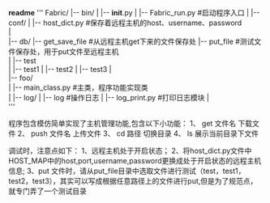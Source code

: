﻿**readme**
'''
Fabric/
|-- bin/
|   |-- __init__.py
|   |-- Fabric_run.py                    #启动程序入口 
|
|-- conf/
|   |-- host_dict.py                    #保存着远程主机的host、username、password                   
|   
|-- db/ 
|-- get_save_file                #从远程主机get下来的文件保存处
|-- put_file                     #测试文件保存处，用于put文件至远程主机       
|   |-- test                     
|   |-- test1
|   |-- test2
|   |-- test3
|   
|-- foo/            
|   |-- main_class.py                    #主类，程序功能实现类   
|
|-- log/
|   |-- log                  #操作日志
|   |-- log_print.py         #打印日志模块
|   
'''
				        
程序包含模仿简单实现了主机管理功能,包含以下小功能：
    1、    get   文件名 下载文件
    2、    push  文件名 上传文件
    3、    cd    路径   切换目录
    4、    ls    展示当前目录下文件
        
调试时，注意点如下：
1、远程主机处于开启状态；
2、将host_dict.py文件中HOST_MAP中的host,port,username,password更换成处于开启状态的远程主机信息;
3、put 文件时，请从put_file目录中选取文件进行测试（test，test1，test2，test3），其实可以写成根据任意路径上的文件进行put,但是为了规范点，就专门弄了一个测试目录